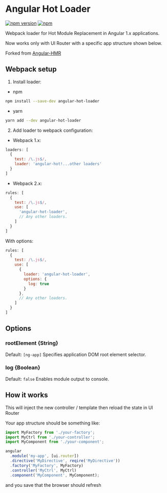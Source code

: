 # Angular Hot Loader

[![npm version](https://badge.fury.io/js/angular-hot-loader.svg)](https://badge.fury.io/js/angular-hot-loader)
[![npm](https://img.shields.io/npm/dt/angular-hot-loader.svg)](https://github.com/vitaliy-bobrov/angular-hot-loader)

Webpack loader for Hot Module Replacement in Angular 1.x applications.

Now works only with UI Router with a specific app structure shown below.

Forked from [Angular-HMR](https://github.com/yargalot/Angular-HMR)

## Webpack setup

1. Install loader:
* npm
```bash
npm install --save-dev angular-hot-loader
```

* yarn
```bash
yarn add --dev angular-hot-loader
```

2. Add loader to webpack configuration:
* Webpack 1.x:
```js
loaders: [
  {
    test: /\.js$/,
    loader: 'angular-hot!...other loaders'
  }
]
```

* Webpack 2.x:
```js
rules: [
  {
    test: /\.js$/,
    use: [
      'angular-hot-loader',
      // Any other loaders.
    ]
  }
]
```

With options:

```js
rules: [
  {
    test: /\.js$/,
    use: [
      {
        loader: 'angular-hot-loader',
        options: {
          log: true
        }
      },
      // Any other loaders.
    ]
  }
]
```

## Options

### rootElement {String}
Default: `[ng-app]`
Specifies application DOM root element selector.

### log {Boolean}
Default: `false`
Enables module output to console.

## How it works
This will inject the new controller / template then reload the state in UI Router

Your app structure should be something like:

```js
import MyFactory from './your-factory';
import MyCtrl from './your-controller';
import MyComponent from './your-component';

angular
  .module('my-app', [ui.router])
  .directive('MyDirective', reqire('MyDirective'))
  .factory('MyFactory', MyFactory)
  .controller('MyCtrl', MyCtrl)
  .component('MyComponent', MyComponent);
```

and you save that the browser should refresh
